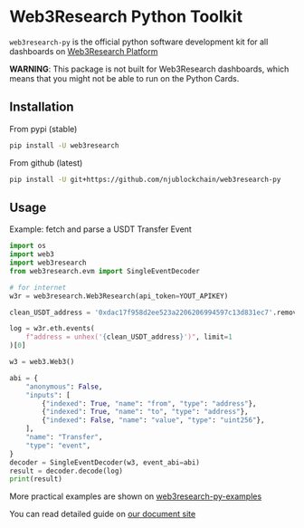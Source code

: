 # Web3Research Python Toolkit

`web3research-py` is the official python software development kit for all dashboards on [Web3Research Platform](http://web3resear.ch)

**WARNING**: This package is not built for Web3Research dashboards, which means that you might not be able to run on the Python Cards.

## Installation

From pypi (stable)
```bash
pip install -U web3research
```

From github (latest)
```bash
pip install -U git+https://github.com/njublockchain/web3research-py
```

## Usage

Example: fetch and parse a USDT Transfer Event

```python
import os
import web3
import web3research
from web3research.evm import SingleEventDecoder

# for internet
w3r = web3research.Web3Research(api_token=YOUT_APIKEY)

clean_USDT_address = '0xdac17f958d2ee523a2206206994597c13d831ec7'.removeprefix('0x')

log = w3r.eth.events(
    f"address = unhex('{clean_USDT_address}')", limit=1
)[0]

w3 = web3.Web3()

abi = {
    "anonymous": False,
    "inputs": [
        {"indexed": True, "name": "from", "type": "address"},
        {"indexed": True, "name": "to", "type": "address"},
        {"indexed": False, "name": "value", "type": "uint256"},
    ],
    "name": "Transfer",
    "type": "event",
}
decoder = SingleEventDecoder(w3, event_abi=abi)
result = decoder.decode(log)
print(result)

```

More practical examples are shown on [web3research-py-examples](http://github.com/njublockchain/web3research-py-examples)

You can read detailed guide on [our document site](https://doc.web3resear.ch/)
